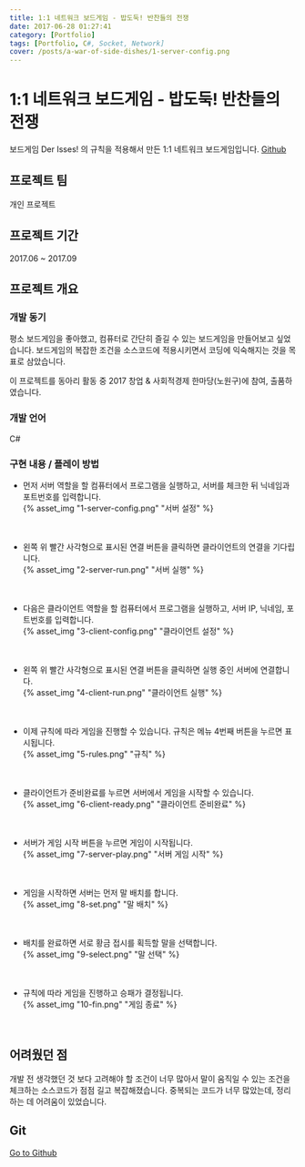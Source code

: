 ```yaml
---
title: 1:1 네트워크 보드게임 - 밥도둑! 반찬들의 전쟁
date: 2017-06-28 01:27:41
category: [Portfolio]
tags: [Portfolio, C#, Socket, Network]
cover: /posts/a-war-of-side-dishes/1-server-config.png
---
```


# 1:1 네트워크 보드게임 - 밥도둑! 반찬들의 전쟁
보드게임 Der Isses! 의 규칙을 적용해서 만든 1:1 네트워크 보드게임입니다.
[Github](https://github.com/ch-4ml/a-war-of-side-dishes)

## 프로젝트 팀
개인 프로젝트

## 프로젝트 기간
2017.06 ~ 2017.09

## 프로젝트 개요

### 개발 동기
평소 보드게임을 좋아했고, 컴퓨터로 간단히 즐길 수 있는 보드게임을 만들어보고 싶었습니다.
보드게임의 복잡한 조건을 소스코드에 적용시키면서 코딩에 익숙해지는 것을 목표로 삼았습니다. 

이 프로젝트를 동아리 활동 중 2017 창업 & 사회적경제 한마당(노원구)에 참여, 출품하였습니다.

### 개발 언어
C#

### 구현 내용 / 플레이 방법
- 먼저 서버 역할을 할 컴퓨터에서 프로그램을 실행하고, 서버를 체크한 뒤 닉네임과 포트번호를 입력합니다. <br>
{% asset_img "1-server-config.png" "서버 설정" %} <br><br><br>

- 왼쪽 위 빨간 사각형으로 표시된 연결 버튼을 클릭하면 클라이언트의 연결을 기다립니다. <br>
{% asset_img "2-server-run.png" "서버 실행" %} <br><br><br>

- 다음은 클라이언트 역할을 할 컴퓨터에서 프로그램을 실행하고, 서버 IP, 닉네임, 포트번호를 입력합니다. <br>
{% asset_img "3-client-config.png" "클라이언트 설정" %} <br><br><br>

- 왼쪽 위 빨간 사각형으로 표시된 연결 버튼을 클릭하면 실행 중인 서버에 연결합니다. <br>
{% asset_img "4-client-run.png" "클라이언트 실행" %} <br><br><br>

- 이제 규칙에 따라 게임을 진행할 수 있습니다. 규칙은 메뉴 4번째 버튼을 누르면 표시됩니다. <br>
{% asset_img "5-rules.png" "규칙" %} <br><br><br>

- 클라이언트가 준비완료를 누르면 서버에서 게임을 시작할 수 있습니다.<br>
{% asset_img "6-client-ready.png" "클라이언트 준비완료" %} <br><br><br>

- 서버가 게임 시작 버튼을 누르면 게임이 시작됩니다. <br>
{% asset_img "7-server-play.png" "서버 게임 시작" %} <br><br><br>

- 게임을 시작하면 서버는 먼저 말 배치를 합니다.<br>
{% asset_img "8-set.png" "말 배치" %} <br><br><br>

- 배치를 완료하면 서로 황금 접시를 획득할 말을 선택합니다.<br>
{% asset_img "9-select.png" "말 선택" %} <br><br><br>

- 규칙에 따라 게임을 진행하고 승패가 결정됩니다.<br>
{% asset_img "10-fin.png" "게임 종료" %} <br><br><br>

## 어려웠던 점
개발 전 생각했던 것 보다 고려해야 할 조건이 너무 많아서 말이 움직일 수 있는 조건을 체크하는 소스코드가 점점 길고 복잡해졌습니다. 중복되는 코드가 너무 많았는데, 정리하는 데 어려움이 있었습니다.

## Git
[Go to Github](https://github.com/ch-4ml/a-war-of-side-dishes)